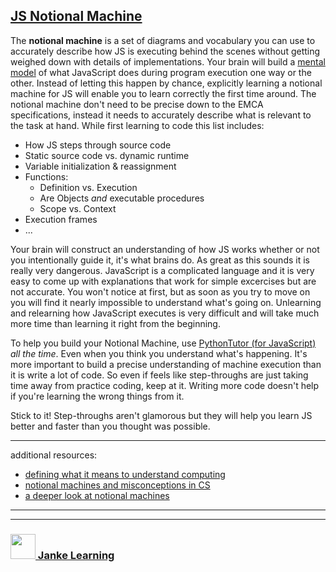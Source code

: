 ## [JS Notional Machine](https://computinged.wordpress.com/2012/05/24/defining-what-does-it-mean-to-understand-computing/)


The __notional machine__ is a set of diagrams and vocabulary you can use to accurately describe how JS is executing behind the scenes without getting weighed down with details of implementations.  Your brain will build a [mental model](https://www.youtube.com/watch?v=5K_sxBUGx8A) of what JavaScript does during program execution one way or the other.  Instead of letting this happen by chance, explicitly learning a notional machine for JS will enable you to learn correctly the first time around.  The notional machine don't need to be precise down to the EMCA specifications, instead it needs to accurately describe what is relevant to the task at hand. While first learning to code this list includes:
* How JS steps through source code
* Static source code vs. dynamic runtime
* Variable initialization & reassignment
* Functions: 
  * Definition vs. Execution
  * Are Objects _and_ executable procedures
  * Scope vs. Context
* Execution frames
* ...
 
Your brain will construct an understanding of how JS works whether or not you intentionally guide it, it's what brains do.  As great as this sounds it is really very dangerous.  JavaScript is a complicated language and it is very easy to come up with explanations that work for simple excercises but are not accurate.  You won't notice at first, but as soon as you try to move on you will find it nearly impossible to understand what's going on.  Unlearning and relearning how JavaScript executes is very difficult and will take much more time than learning it right from the beginning.

To help you build your Notional Machine, use [PythonTutor (for JavaScript)](http://www.pythontutor.com/javascript.html#mode=edit) _all the time_.   Even when you think you understand what's happening.  It's more important to build a precise understanding of machine execution than it is write a lot of code. So even if feels like step-throughs are just taking time away from practice coding, keep at it.  Writing more code doesn't help if you're learning the wrong things from it.

Stick to it!  Step-throughs aren't glamorous but they will help you learn JS better and faster than you thought was possible.

---

additional resources:
* [defining what it means to understand computing](https://computinged.wordpress.com/2012/05/24/defining-what-does-it-mean-to-understand-computing/)  
* [notional machines and misconceptions in CS](https://computinged.wordpress.com/2016/03/07/notional-machines-and-misconceptions-in-cs-developing-a-research-agenda-at-dagstuhl/)
* [a deeper look at notional machines](https://www.researchgate.net/profile/Juha_Sorva/publication/259998496_Notional_Machines_and_Introductory_Programming_Education/links/5586b8f008aef58c039f90f5/Notional-Machines-and-Introductory-Programming-Education.pdf)

___
___
### <a href="http://janke-learning.org" target="_blank"><img src="https://user-images.githubusercontent.com/18554853/50098409-22575780-021c-11e9-99e1-962787adaded.png" width="40" height="40"></img> Janke Learning</a>
